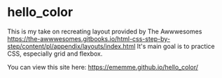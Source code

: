 # hello_color
This is my take on recreating layout provided by The Awwwesomes https://the-awwwesomes.gitbooks.io/html-css-step-by-step/content/pl/appendix/layouts/index.html 
It's main goal is to practice CSS, especially grid and flexbox.

You can view this site here: https://ememme.github.io/hello_color/
